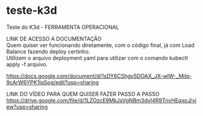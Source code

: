 # teste-k3d
Teste do K3d - FERRAMENTA OPERACIONAL  
  
LINK DE ACESSO A DOCUMENTAÇÂO  
Quem quiser ver funcionando diretamente, com o código final, já com Load Balance fazendo deploy certinho.  
Utilizem o arquivo deployment.yaml para utilizar com o comando kubectl apply -f arquivo.  

https://docs.google.com/document/d/1sDY6CShgv5DOAX_JX-wlW-_MiIq-9cArW6YPK1lqSog/edit?usp=sharing  
  
  
LINK DO VÍDEO PARA QUEM QUISER FAZER PASSO A PASSO    
https://drive.google.com/file/d/1LZOzcE9MkJsVgNBm3dvI4R9TnvHEqxoJ/view?usp=sharing  
